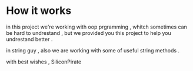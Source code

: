# How it works 

in this project we're working with oop prgramming , whitch sometimes can be hard to undrestand , but we provided you this project to help you undrestand better . 

in string guy , also we are working with some of useful string methods . 

with best wishes , SiliconPirate 
